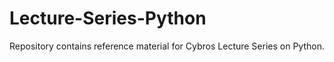 # Lecture-Series-Python
Repository contains reference material for Cybros Lecture Series on Python.
